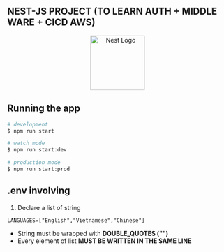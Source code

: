 ## NEST-JS PROJECT (TO LEARN AUTH + MIDDLE WARE + CICD AWS)

<p align="center">
  <img src="https://nestjs.com/img/logo-small.svg" width="125" alt="Nest Logo" />
</p>


## Running the app
```bash
# development
$ npm run start

# watch mode
$ npm run start:dev

# production mode
$ npm run start:prod
```

## .env involving
1. Declare a list of string
```
LANGUAGES=["English","Vietnamese","Chinese"]
```
- String must be wrapped with **DOUBLE_QUOTES ("")**
- Every element of list **MUST BE WRITTEN IN THE SAME LINE**



